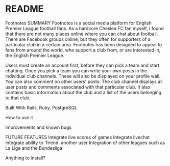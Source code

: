# README

Footnotes
SUMMARY
Footnotes is a social media platform for English Premier League football fans. As a hardcore Cheslea FC fan myself, I found that there are not many places online where you can chat about football. There are Facebook groups online, but they often for supporters of a particular club in a certain area. Footnotes has been designed to appeal to fans from around the world, who support a club from, or are interested in, the English Premier League.

Users must create an account first, before they can pick a team and start chatting. Once you pick a team you can write your own posts in the individual club channels. These will also be displayed on your profile wall. You can also comment on other users' posts. The club channel displays all user posts and comments associated with that particular club. It also contains basic information about the club and a list of the users belonging to that club.

Built With
Rails, Ruby, PostgreSQL

How to use it

Improvements and known bugs

FUTURE FEATURES
Integrate live scores of games
Integrate livechat
Integrate ability to 'friend' another user
Integration of other leagues such as La Liga and the Bundesliga

Anything to install?
